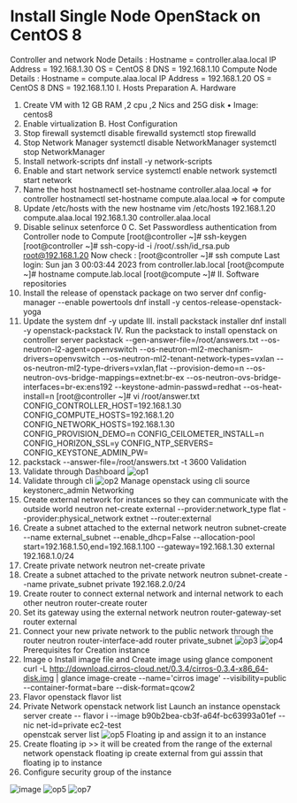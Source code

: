 # Install Single Node OpenStack on CentOS 8
Controller  and network Node Details :
Hostname = controller.alaa.local
IP Address = 192.168.1.30
OS = CentOS 8
DNS = 192.168.1.10
Compute Node Details :
Hostname = compute.alaa.local
IP Address = 192.168.1.20
OS = CentOS 8
DNS = 192.168.1.10
I. Hosts Preparation
A. Hardware
1. Create VM with 12 GB RAM ,2 cpu ,2 Nics and 25G disk
• Image: centos8
2. Enable virtualization
B. Host Configuration
1. Stop firewall
systemctl disable firewalld 
systemctl stop firewalld
2. Stop Network Manager
systemctl disable NetworkManager
systemctl stop NetworkManager
3. Install network-scripts
dnf install -y network-scripts
4. Enable and start network service
systemctl enable network 
systemctl start network
5. Name the host
hostnamectl set-hostname controller.alaa.local => for controller
hostnamectl set-hostname compute.alaa.local => for compute
6. Update /etc/hosts with the new hostname
vim /etc/hosts 
192.168.1.20 compute.alaa.local
192.168.1.30 controller.alaa.local
7. Disable selinux
setenforce 0
C. Set Passwordless authentication from Controller node to Compute
[root@controller ~]# ssh-keygen
[root@controller ~]# ssh-copy-id -i /root/.ssh/id_rsa.pub root@192.168.1.20
Now check :
[root@controller ~]# ssh compute 
Last login: Sun jan 3 00:03:44 2023 from controller.lab.local
[root@compute ~]# hostname
compute.lab.local
[root@compute ~]#
II. Software repositories
1. Install the release of openstack package on two server
dnf config-manager --enable powertools
dnf install -y centos-release-openstack-yoga
2. Update the system
dnf -y update
III. install packstack installer
dnf install -y openstack-packstack
IV. Run the packstack to install openstack on controller server 
packstack --gen-answer-file=/root/answers.txt --os-neutron-l2-agent=openvswitch --os-neutron-ml2-mechanism-drivers=openvswitch --os-neutron-ml2-tenant-network-types=vxlan --os-neutron-ml2-type-drivers=vxlan,flat --provision-demo=n --os-neutron-ovs-bridge-mappings=extnet:br-ex --os-neutron-ovs-bridge-interfaces=br-ex:ens192 --keystone-admin-passwd=redhat --os-heat-install=n
[root@controller ~]# vi /root/answer.txt
CONFIG_CONTROLLER_HOST=192.168.1.30
CONFIG_COMPUTE_HOSTS=192.168.1.20
CONFIG_NETWORK_HOSTS=192.168.1.30
CONFIG_PROVISION_DEMO=n
CONFIG_CEILOMETER_INSTALL=n
CONFIG_HORIZON_SSL=y
CONFIG_NTP_SERVERS=<Specify NTP Server IP >
CONFIG_KEYSTONE_ADMIN_PW=<Specify New_Password>
2. packstack --answer-file=/root/answers.txt -t 3600
Validation
1. Validate through Dashboard
![op1](https://user-images.githubusercontent.com/46306526/221382248-1397836f-cf26-4b77-b6b8-d31acb0ae7a8.png)
2. Validate through cli
![op2](https://user-images.githubusercontent.com/46306526/221382321-74c11e5a-7dcc-4a54-8262-af55c2c99b47.png)
Manage openstack using cli
  source keystonerc_admin
  Networking
  1. Create external network for instances so they can communicate with the outside world
  neutron net-create external --provider:network_type flat --provider:physical_network extnet --router:external
  2. Create a subnet attached to the external network
  neutron subnet-create --name external_subnet --enable_dhcp=False --allocation-pool start=192.168.1.50,end=192.168.1.100 --gateway=192.168.1.30 external  192.168.1.0/24
  3. Create private network
  neutron net-create private
  4. Create a subnet attached to the private network
  neutron subnet-create --name private_subnet private 192.168.2.0/24
  5. Create router to connect external network and internal network to each other
  neutron router-create router
  6. Set its gateway using the external network
  neutron router-gateway-set router external
  7. Connect your new private network to the public network through the router
  neutron router-interface-add router private_subnet
  ![op3](https://user-images.githubusercontent.com/46306526/221382843-7defcc73-f674-46e9-b27f-71cbd549416f.png)
  ![op4](https://user-images.githubusercontent.com/46306526/221382873-96825826-14fb-4f67-ad2a-a958d998463d.png)
  Prerequisites for Creation instance
  1. Image
  o Install image file and Create image using glance component
  curl -L http://download.cirros-cloud.net/0.3.4/cirros-0.3.4-x86_64-disk.img | glance image-create --name='cirros image' --visibility=public --container-format=bare --disk-format=qcow2
  2. Flavor
  openstack flavor list
  3. Private Network
  openstack network list
  Launch an instance
  openstack server create -- flavor i  --image b90b2bea-cb3f-a64f-bc63993a01ef --nic net-id=private  ec2-test  
  openstcak server list 
  ![op5](https://user-images.githubusercontent.com/46306526/221383173-e30904f2-d8e2-43f8-be83-9217895511ae.png)
  Floating ip and assign it to an instance
  1. Create floating ip >> it will be created from the range of the external network
  openstack floating ip create external
  from gui asssin that floating ip to instance
  4. Configure security group of the instance
  
![image](https://user-images.githubusercontent.com/46306526/221383415-5ee61064-efd7-475c-9e2a-36581d61d727.png)
  ![op5](https://user-images.githubusercontent.com/46306526/221383279-6271a8e9-804f-4136-80f4-6b7eb1509303.png)
  ![op7](https://user-images.githubusercontent.com/46306526/221383325-3fc2b831-2d8e-49f9-b658-3b5d0e174f5a.png)
  
 
  

